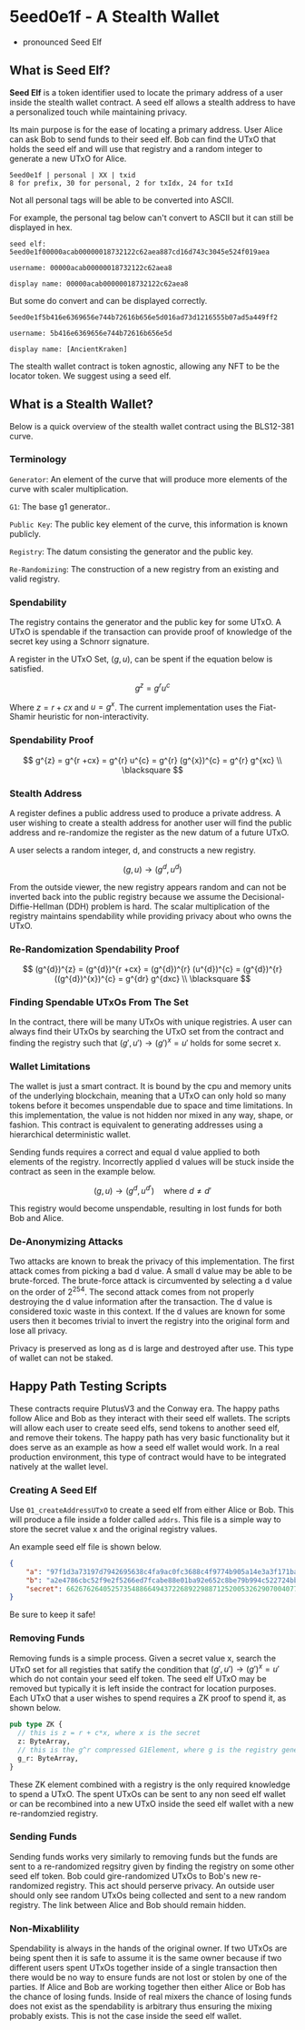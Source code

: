 # 5eed0e1f - A Stealth Wallet

- pronounced Seed Elf

## What is Seed Elf?

**Seed Elf** is a token identifier used to locate the primary address of a user inside the stealth wallet contract. A seed elf allows a stealth address to have a personalized touch while maintaining privacy.

Its main purpose is for the ease of locating a primary address. User Alice can ask Bob to send funds to their seed elf. Bob can find the UTxO that holds the seed elf and will use that registry and a random integer to generate a new UTxO for Alice.

```
5eed0e1f | personal | XX | txid
8 for prefix, 30 for personal, 2 for txIdx, 24 for txId
```

Not all personal tags will be able to be converted into ASCII.

For example, the personal tag below can't convert to ASCII but it can still be displayed in hex.

```
seed elf: 5eed0e1f00000acab00000018732122c62aea887cd16d743c3045e524f019aea

username: 00000acab00000018732122c62aea8

display name: 00000acab00000018732122c62aea8
```

But some do convert and can be displayed correctly.

```
5eed0e1f5b416e6369656e744b72616b656e5d016ad73d1216555b07ad5a449ff2

username: 5b416e6369656e744b72616b656e5d

display name: [AncientKraken]
```

The stealth wallet contract is token agnostic, allowing any NFT to be the locator token. We suggest using a seed elf.

## What is a Stealth Wallet?

Below is a quick overview of the stealth wallet contract using the BLS12-381 curve.


### Terminology

`Generator`: An element of the curve that will produce more elements of the curve with scaler multiplication.

`G1`: The base g1 generator..

`Public Key`: The public key element of the curve, this information is known publicly.

`Registry`: The datum consisting the generator and the public key.

`Re-Randomizing`: The construction of a new registry from an existing and valid registry.

### Spendability

The registry contains the generator and the public key for some UTxO. A UTxO is spendable if the transaction can provide proof of knowledge of the secret key using a Schnorr signature.

A register in the UTxO Set, $(g, u)$, can be spent if the equation below is satisfied.

$$
g^{z} = g^r u^c
$$

Where $z = r + cx$ and $u = g^{x}$. The current implementation uses the Fiat-Shamir heuristic for non-interactivity.

### Spendability Proof

$$
g^{z} = g^{r +cx} = g^{r} u^{c} = g^{r} (g^{x})^{c} = g^{r} g^{xc} \\ \blacksquare
$$ 

### Stealth Address

A register defines a public address used to produce a private address. A user wishing to create a stealth address for another user will find the public address and re-randomize the register as the new datum of a future UTxO.

A user selects a random integer, d, and constructs a new registry.

$$
(g, u) \rightarrow (g^{d}, u^{d})
$$

From the outside viewer, the new registry appears random and can not be inverted back into the public registry because we assume the Decisional-Diffie-Hellman (DDH) problem is hard. The scalar multiplication of the registry maintains spendability while providing privacy about who owns the UTxO.

### Re-Randomization Spendability Proof

$$
(g^{d})^{z} = (g^{d})^{r +cx} = (g^{d})^{r} (u^{d})^{c} = (g^{d})^{r} ((g^{d})^{x})^{c} = g^{dr} g^{dxc} \\ \blacksquare
$$

### Finding Spendable UTxOs From The Set

In the contract, there will be many UTxOs with unique registries. A user can always find their UTxOs by searching the UTxO set from the contract and finding the registry such that $(g', u') \rightarrow (g')^{x} = u'$ holds for some secret x.

### Wallet Limitations

The wallet is just a smart contract. It is bound by the cpu and memory units of the underlying blockchain, meaning that a UTxO can only hold so many tokens before it becomes unspendable due to space and time limitations. In this implementation, the value is not hidden nor mixed in any way, shape, or fashion. This contract is equivalent to generating addresses using a hierarchical deterministic wallet.

Sending funds requires a correct and equal d value applied to both elements of the registry. Incorrectly applied d values will be stuck inside the contract as seen in the example below.

$$
(g, u) \rightarrow (g^{d}, u^{d'}) \quad \text{where } d \neq d'
$$

This registry would become unspendable, resulting in lost funds for both Bob and Alice.

### De-Anonymizing Attacks

Two attacks are known to break the privacy of this implementation. The first attack comes from picking a bad d value. A small d value may be able to be brute-forced. The brute-force attack is circumvented by selecting a d value on the order of $2^{254}$. The second attack comes from not properly destroying the d value information after the transaction. The d value is considered toxic waste in this context. If the d values are known for some users then it becomes trivial to invert the registry into the original form and lose all privacy.

Privacy is preserved as long as d is large and destroyed after use. This type of wallet can not be staked.

## Happy Path Testing Scripts

These contracts require PlutusV3 and the Conway era. The happy paths follow Alice and Bob as they interact with their seed elf wallets. The scripts will allow each user to create seed elfs, send tokens to another seed elf, and remove their tokens. The happy path has very basic functionality but it does serve as an example as how a seed elf wallet would work. In a real production environment, this type of contract would have to be integrated natively at the wallet level.

### Creating A Seed Elf

Use `01_createAddressUTxO` to create a seed elf from either Alice or Bob. This will produce a file inside a folder called `addrs`. This file is a simple way to store the secret value x and the original registry values.

An example seed elf file is shown below.
```json
{
    "a": "97f1d3a73197d7942695638c4fa9ac0fc3688c4f9774b905a14e3a3f171bac586c55e83ff97a1aeffb3af00adb22c6bb",
    "b": "a2e4786cbc52f9e2f5266ed7fcabe88e01ba92e652c8be79b994c522724bba015ccdd038f42aa03f907a0f6ffe16fc4c",
    "secret": 6626762640525735488664943722689229887125200532629070040776184331198666927087
}
```

Be sure to keep it safe!

### Removing Funds

Removing funds is a simple process. Given a secret value x, search the UTxO set for all registies that satify the condition that $(g', u') \rightarrow (g')^{x} = u'$ which do not contain your seed elf token. The seed elf UTxO may be removed but typically it is left inside the contract for location purposes. Each UTxO that a user wishes to spend requires a ZK proof to spend it, as shown below.


```rust
pub type ZK {
  // this is z = r + c*x, where x is the secret
  z: ByteArray,
  // this is the g^r compressed G1Element, where g is the registry generator
  g_r: ByteArray,
}
```

These ZK element combined with a registry is the only required knowledge to spend a UTxO. The spent UTxOs can be sent to any non seed elf wallet or can be recombined into a new UTxO inside the seed elf wallet with a new re-randomzied registry.

### Sending Funds

Sending funds works very similarly to removing funds but the funds are sent to a re-randomized regsitry given by finding the registry on some other seed elf token. Bob could gire-randomized UTxOs to Bob's new re-randomized registry. This act should perserve privacy. An outside user should only see random UTxOs being collected and sent to a new random registry. The link between Alice and Bob should remain hidden.


### Non-Mixablility

Spendability is always in the hands of the original owner. If two UTxOs are being spent then it is safe to assume it is the same owner because if two different users spent UTxOs together inside of a single transaction then there would be no way to ensure funds are not lost or stolen by one of the parties. If Alice and Bob are working together then either Alice or Bob has the chance of losing funds. Inside of real mixers the chance of losing funds does not exist as the spendability is arbitrary thus ensuring the mixing probably exists. This is not the case inside the seed elf wallet.